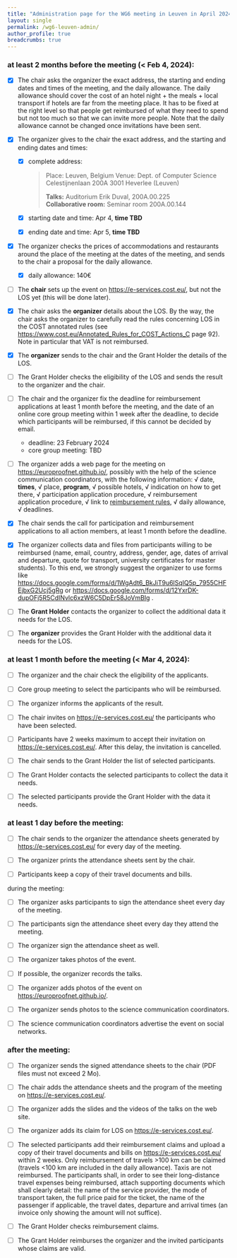 ```yaml
---
title: "Administration page for the WG6 meeting in Leuven in April 2024"
layout: single
permalink: /wg6-leuven-admin/
author_profile: true
breadcrumbs: true
---
```


### at least 2 months before the meeting (< Feb 4, 2024):

- [x] The chair asks the organizer the exact address, the starting and ending dates and times of the meeting, and the daily allowance. The daily allowance should cover the cost of an hotel night + the meals + local transport if hotels are far from the meeting place. It has to be fixed at the right level so that people get reimbursed of what they need to spend but not too much so that we can invite more people. Note that the daily allowance cannot be changed once invitations have been sent.

- [x] The organizer gives to the chair the exact address, and the starting and ending dates and times:
  
   * [x] complete address:
     
     > Place: Leuven, Belgium
     > Venue: Dept. of Computer Science
     > Celestijnenlaan 200A
     > 3001 Heverlee (Leuven)
     > 
     > **Talks:** Auditorium Erik Duval, 200A.00.225  
     > **Collaborative room:** Seminar room 200A.00.144
  
   * [x] starting date and time: Apr 4, **time TBD**
  
   * [x] ending date and time: Apr 5, **time TBD**

- [x] The organizer checks the prices of accommodations and restaurants around the place of the meeting at the dates of the meeting, and sends to the chair a proposal for the daily allowance.
  
   * [x] daily allowance: 140€

- [ ] The **chair** sets up the event on https://e-services.cost.eu/, but not the LOS yet (this will be done later).

- [x] The chair asks the **organizer** details about the LOS. By the way, the chair asks the organizer to carefully read the rules concerning LOS in the COST annotated rules (see https://www.cost.eu/Annotated_Rules_for_COST_Actions_C page 92). Note in particular that VAT is not reimbursed.

- [x] The **organizer** sends to the chair and the Grant Holder the details of the LOS.

- [ ] The Grant Holder checks the eligibility of the LOS and sends the result to the organizer and the chair.

- [ ] The chair and the organizer fix the deadline for reimbursement applications at least 1 month before the meeting, and the date of an online core group meeting within 1 week after the deadline, to decide which participants will be reimbursed, if this cannot be decided by email.
  
   * deadline: 23 February 2024
   * core group meeting: TBD

- [ ] The organizer adds a web page for the meeting on https://europroofnet.github.io/, possibly with the help of the science communication coordinators, with the following information: √ date, **times**, √ place, **program**, √ possible hotels, √ indication on how to get there, √ participation application procedure, √ reimbursement application procedure, √ link to [reimbursement rules](../reimbursement-rules), √ daily allowance, √ deadlines.

- [x] The chair sends the call for participation and reimbursement applications to all action members, at least 1 month before the deadline.

- [x] The organizer collects data and files from participants willing to be reimbursed (name, email, country, address, gender, age, dates of arrival and departure, quote for transport, university certificates for master students). To this end, we strongly suggest the organizer to use forms like https://docs.google.com/forms/d/1WgAdt6_BkJiT9u6lSqIQ5p_7955CHFEjbxG2Ucj5gRg or https://docs.google.com/forms/d/12YxrDK-dupOFj5R5CdINvlc6xzW6C5DpEr58JoVmBIg .

- [ ] The **Grant Holder** contacts the organizer to collect the additional data it needs for the LOS.

- [ ] The **organizer** provides the Grant Holder with the additional data it needs for the LOS.

### at least 1 month before the meeting (< Mar 4, 2024):

- [ ] The organizer and the chair check the eligibility of the applicants.

- [ ] Core group meeting to select the participants who will be reimbursed.

- [ ] The organizer informs the applicants of the result.

- [ ] The chair invites on https://e-services.cost.eu/ the participants who have been selected.

- [ ] Participants have 2 weeks maximum to accept their invitation on https://e-services.cost.eu/. After this delay, the invitation is cancelled.

- [ ] The chair sends to the Grant Holder the list of selected participants.

- [ ] The Grant Holder contacts the selected participants to collect the data it needs.

- [ ] The selected participants provide the Grant Holder with the data it needs.

### at least 1 day before the meeting:

- [ ] The chair sends to the organizer the attendance sheets generated by https://e-services.cost.eu/ for every day of the meeting.

- [ ] The organizer prints the attendance sheets sent by the chair.

- [ ] Participants keep a copy of their travel documents and bills.

during the meeting:

- [ ] The organizer asks participants to sign the attendance sheet every day of the meeting.

- [ ] The participants sign the attendance sheet every day they attend the meeting.

- [ ] The organizer sign the attendance sheet as well.

- [ ] The organizer takes photos of the event.

- [ ] If possible, the organizer records the talks.

- [ ] The organizer adds photos of the event on https://europroofnet.github.io/.

- [ ] The organizer sends photos to the science communication coordinators.

- [ ] The science communication coordinators advertise the event on social networks.

### after the meeting:

- [ ] The organizer sends the signed attendance sheets to the chair (PDF files must not exceed 2 Mo).

- [ ] The chair adds the attendance sheets and the program of the meeting on https://e-services.cost.eu/.

- [ ] The organizer adds the slides and the videos of the talks on the web site.

- [ ] The organizer adds its claim for LOS on https://e-services.cost.eu/.

- [ ] The selected participants add their reimbursement claims and upload a copy of their travel documents and bills on https://e-services.cost.eu/ within 2 weeks. Only reimbursement of travels >100 km can be claimed (travels <100 km are included in the daily allowance). Taxis are not reimbursed. The participants shall, in order to see their long-distance travel expenses being reimbursed, attach supporting documents which shall clearly detail: the name of the service provider, the mode of transport taken, the full price paid for the ticket, the name of the passenger if applicable, the travel dates, departure and arrival times (an invoice only showing the amount will not suffice).

- [ ] The Grant Holder checks reimbursement claims.

- [ ] The Grant Holder reimburses the organizer and the invited participants whose claims are valid.
